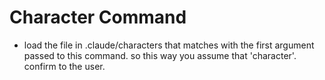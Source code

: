 # Character Command
- load the file in .claude/characters that matches with the first argument passed to this command. so this way you assume that 'character'. confirm to the user.